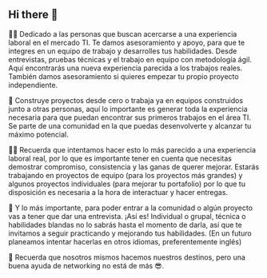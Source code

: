 ## Hi there 👋

🙋‍♀️ Dedicado a las personas que buscan acercarse a una experiencia laboral en el mercado TI. Te damos asesoramiento y apoyo, para que te integres en un equipo de trabajo y desarrolles tus habilidades.
Desde entrevistas, pruebas técnicas y el trabajo en equipo con metodología ágil. Aquí encontrarás una nueva experiencia parecida a los trabajos reales. También damos asesoramiento si quieres empezar tu propio proyecto independiente.

🌈 Construye proyectos desde cero o trabaja ya en equipos construidos junto a otras personas, aquí lo importante es generar toda la experiencia necesaria para que puedan encontrar sus primeros trabajos en el área TI. Se parte de una comunidad en la que puedas desenvolverte y alcanzar tu máximo potencial.

👩‍💻 Recuerda que intentamos hacer esto lo más parecido a una experiencia laboral real, por lo que es importante tener en cuenta que necesitas demostrar compromiso, consistencia y las ganas de querer mejorar. Estarás trabajando en proyectos de equipo (para los proyectos más grandes) y algunos proyectos individuales (para mejorar tu portafolio) por lo que tu disposición es necesaria a la hora de interactuar y hacer entregas.

🍿 Y lo más importante, para poder entrar a la comunidad o algún proyecto vas a tener que dar una entrevista. ¡Así es! Individual o grupal, técnica o habilidades blandas no lo sabrás hasta el momento de darla, así que te invitamos a seguir practicando y mejorando tus habilidades. (En un futuro planeamos intentar hacerlas en otros idiomas, preferentemente inglés)

🧙 Recuerda que nosotros mismos hacemos nuestros destinos, pero una buena ayuda de networking no está de más 😎.

